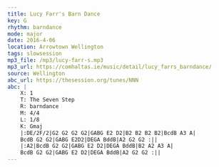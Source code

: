 ```yaml
---
title: Lucy Farr's Barn Dance
key: G
rhythm: barndance
mode: major
date: 2016-4-06
location: Arrowtown Wellington
tags: slowsession 
mp3_file: /mp3/lucy-farr-s.mp3
mp3_url: https://comhaltas.ie/music/detail/lucy_farrs_barndance/ 
source: Wellington
abc_url: https://thesession.org/tunes/NNN
abc: |
    X: 1
    T: The Seven Step
    R: barndance
    M: 4/4
    L: 1/8
    K: Gmaj
    |:DE/2F/2|G2 G2 G2 G2|GABG E2 D2|B2 B2 B2 B2|BcdB A3 A|
    BcdB G2 G2|GABG E2D2|DEGA BddB|A2 G2 G2 :||
    |:A2|BcdB G2 G2|GABG E2 D2|DEGA BddB|B2 A2 A3 A|
    BcdB G2 G2|GABG E2 D2|DEGA BddB|A2 G2 G2 :||
---
```

